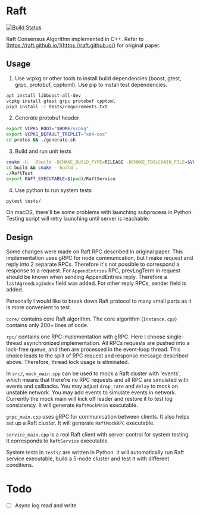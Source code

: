 # Raft

[![Build Status](https://travis-ci.com/skyzh/raft.svg?branch=master)](https://travis-ci.com/skyzh/raft)

Raft Consensus Algorithm implemented in C++. Refer to [https://raft.github.io/](https://raft.github.io/) for original paper.

## Usage

1. Use vcpkg or other tools to install build dependencies (boost, gtest, grpc, protobuf, cpptoml).
Use pip to install test dependencies.
```bash
apt install libboost-all-dev
vcpkg install gtest grpc protobuf cpptoml
pip3 install -r tests/requirements.txt
```
2. Generate protobuf header
```bash
export VCPKG_ROOT="$HOME/vcpkg"
export VCPKG_DEFAULT_TRIPLET="x64-osx"
cd protos && ./generate.sh
```
3. Build and run unit tests
```bash
cmake -H. -Bbuild -DCMAKE_BUILD_TYPE=RELEASE -DCMAKE_TOOLCHAIN_FILE=$VCPKG_ROOT/scripts/buildsystems/vcpkg.cmake
cd build && cmake --build .
./RaftTest
export RAFT_EXECUTABLE=$(pwd)/RaftService
```
4. Use python to run system tests
```bash
pytest tests/
```

On macOS, there'll be some problems with launching subprocess in Python. Testing script
will retry launching until server is reachable.

## Design

Some changes were made on Raft RPC described in original paper. This
implementation uses gRPC for node communication, but I make request 
and reply into 2 separate RPCs. Therefore it's not possible to correspond
a response to a request. For `AppendEntries` RPC, prevLogTerm in request
should be known when sending AppendEntries reply. Therefore a 
`lastAgreedLogIndex` field was added. For other reply RPCs, sender field is added.

Personally I would like to break down Raft protocol to many small 
parts as it is more convenient to test.

`core/` contains core Raft algorithm. The core algorithm (`Instance.cpp`) contains
only 200+ lines of code.

`rpc/` contains one RPC implementation with gRPC. Here I choose single-thread asynchronized
implementation. All RPCs requests are pushed into a lock-free queue, and then are processed
in the event-loop thread. This choice leads to the split of RPC request and response message
described above. Therefore, thread lock usage is eliminated.

In `src/`, `mock_main.cpp` can be used to mock a Raft cluster with 'events',
which means that there're no RPC requests and all RPC are simulated with
events and callbacks. You may adjust `drop_rate` and `delay` to mock an 
unstable network. You may add events to simulate events in network. 
Currently the mock main will kick off leader and restore it to test log consistency. 
It will generate `RaftMockMain` executable.

`grpc_main.cpp` uses gRPC for communication between clients. It also helps set
up a Raft cluster. It will generate `RaftMockRPC` executable.

`service_main.cpp` is a real Raft client with server control for system testing. 
It corresponds to `RaftService` executable.

System tests in `tests/` are written in Python. It will automatically run Raft service
executable, build a 5-node cluster and test it with different conditions.

# Todo

- [ ] Async log read and write
